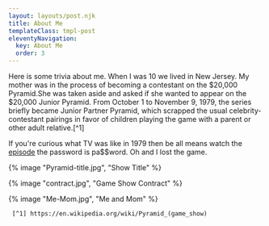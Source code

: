 ```yaml
---
layout: layouts/post.njk
title: About Me
templateClass: tmpl-post
eleventyNavigation:
  key: About Me
  order: 3
---
```



Here is some trivia about me. When I was 10 we lived in New Jersey. My mother was in the process of becoming a contestant on the $20,000 Pyramid.She was taken aside and asked if she wanted to appear on the $20,000 Junior Pyramid.
     From October 1 to November 9, 1979, the series briefly became Junior Partner Pyramid, which scrapped the usual celebrity-contestant pairings in favor of children playing the game with a parent or other adult relative.[^1]


If you're curious what TV was like in 1979 then be all means watch the [episode](https://vimeo.com/26595314) the password is pa$$word.
Oh and I lost the game.

{% image "Pyramid-title.jpg", "Show Title" %}

{% image "contract.jpg", "Game Show Contract" %}

{% image "Me-Mom.jpg", "Me and Mom" %}



     [^1] https://en.wikipedia.org/wiki/Pyramid_(game_show)
